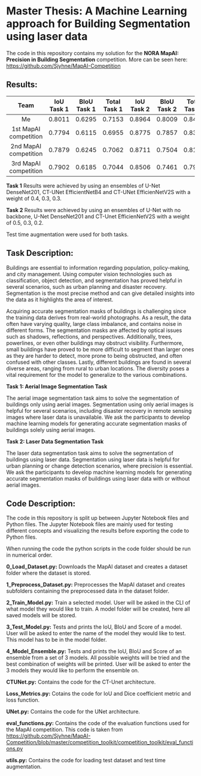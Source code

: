 # Master Thesis: A Machine Learning approach for Building Segmentation using laser data
The code in this repository contains my solution for the **NORA MapAI: Precision in Building Segmentation** competition. More can be seen here: https://github.com/Sjyhne/MapAI-Competition

## Results:
|   Team   | IoU Task 1 | BIoU Task 1 | Total Task 1 | IoU Task 2 | BIoU Task 2 | Total Task 2 |    Score   | 
|:--------:|:------------:|:-------------:|:--------------:|:------------:|:-------------:|:--------------:|:----------:|
| Me |    0.8011    |     0.6295    |     0.7153     |    0.8964    |     0.8009    |     0.8486     | **0.7820** |
| 1st MapAI competition |    0.7794    |     0.6115    |     0.6955     |    0.8775    |     0.7857    |     0.8316     | **0.7635** |
| 2nd MapAI competition |    0.7879    |     0.6245    |     0.7062     |    0.8711    |     0.7504    |     0.8108     | **0.7585** |
| 3rd MapAI competition |    0.7902    |     0.6185    |     0.7044     |    0.8506    |     0.7461    |     0.7984     | **0.7514** |

**Task 1**
Results were achieved by using an ensembles of U-Net DenseNet201, CT-UNet EfficientNetB4 and CT-UNet EfficienNetV2S with a weight of 0.4, 0.3, 0.3.

**Task 2**
Results were achieved by using an ensembles of U-Net with no backbone, U-Net DenseNet201 and CT-Unet EfficienNetV2S with a weight of 0.5, 0.3, 0.2.

Test time augmentation were used for both tasks.

## Task Description:
Buildings are essential to information regarding population, policy-making, and city management. Using computer vision technologies such as classification, object detection, and segmentation has proved helpful in several scenarios, such as urban planning and disaster recovery. Segmentation is the most precise method and can give detailed insights into the data as it highlights the area of interest.

Acquiring accurate segmentation masks of buildings is challenging since the training data derives from real-world photographs. As a result, the data often have varying quality, large class imbalance, and contains noise in different forms. The segmentation masks are affected by optical issues such as shadows, reflections, and perspectives. Additionally, trees, powerlines, or even other buildings may obstruct visibility. Furthermore, small buildings have proved to be more difficult to segment than larger ones as they are harder to detect, more prone to being obstructed, and often confused with other classes. Lastly, different buildings are found in several diverse areas, ranging from rural to urban locations. The diversity poses a vital requirement for the model to generalize to the various combinations.

**Task 1: Aerial Image Segmentation Task**

The aerial image segmentation task aims to solve the segmentation of buildings only using aerial images. Segmentation using only aerial images is helpful for several scenarios, including disaster recovery in remote sensing images where laser data is unavailable. We ask the participants to develop machine learning models for generating accurate segmentation masks of buildings solely using aerial images.

**Task 2: Laser Data Segmentation Task**

The laser data segmentation task aims to solve the segmentation of buildings using laser data. Segmentation using laser data is helpful for urban planning or change detection scenarios, where precision is essential. We ask the participants to develop machine learning models for generating accurate segmentation masks of buildings using laser data with or without aerial images.

## Code Description:
The code in this repository is split up between Jupyter Notebook files and Python files. The Jupyter Notebook files are mainly used for testing different concepts and visualizing the results before exporting the code to Python files. 

When running the code the python scripts in the code folder should be run in numerical order.

**0_Load_Dataset.py:** Downloads the MapAI dataset and creates a dataset folder where the dataset is stored.

**1_Preprocess_Dataset.py:** Preprocesses the MapAI dataset and creates subfolders containing the preprocessed data in the dataset folder.

**2_Train_Model.py:** Train a selected model. User will be asked in the CLI of what model they would like to train. A model folder will be created, here all saved models will be stored.

**3_Test_Model.py:** Tests and prints the IoU, BIoU and Score of a model. User will be asked to enter the name of the model they would like to test. This model has to be in the model folder.

**4_Model_Ensemble.py:** Tests and prints the IoU, BIoU and Score of an ensemble from a set of 3 models. All possible weights will be tried and the best combination of weights will be printed. User will be asked to enter the 3 models they would like to perform the ensemble on.

**CTUNet.py:** Contains the code for the CT-Unet architecture.

**Loss_Metrics.py:** Cotains the code for IoU and Dice coefficient metric and loss function.

**UNet.py:** Contains the code for the UNet architecture.

**eval_functions.py:** Contains the code of the evaluation functions used for the MapAI competition. This code is taken from https://github.com/Sjyhne/MapAI-Competition/blob/master/competition_toolkit/competition_toolkit/eval_functions.py

**utils.py:** Contains the code for loading test dataset and test time augmentation.



